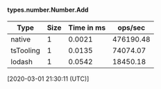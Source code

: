 #### types.number.Number.Add

| Type | Size       | Time in ms | ops/sec |
|------|------------|------------|---------|
| native | 1 | 0.0021 | 476190.48 |
| tsTooling | 1 | 0.0135 | 74074.07 |
| lodash | 1 | 0.0542 | 18450.18 |

[2020-03-01 21:30:11 (UTC)]
